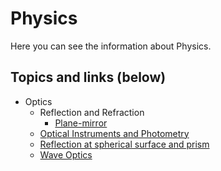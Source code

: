 # Physics
Here you can see the information about Physics.
## Topics and links (below)
- Optics
  - Reflection and Refraction
    - [Plane-mirror](topics/Optics/Reflection_%26_Refraction/plane-mirror.html)
  - [Optical Instruments and Photometry](topics/optical_instruments_%26%_photometry/intro.html)
  - [Reflection at spherical surface and prism](topics/Optics/Refraction_at_spherical_surface_&_prism/intro.html)
  - [Wave Optics](topics/Optics/Wave_optics/intro.html)

